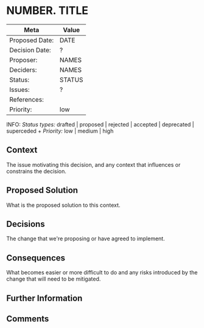# NUMBER. TITLE

| Meta           | Value                                     |
| -------------- | ----------------------------------------- |
| Proposed Date: | DATE                                      |
| Decision Date: | ?                                         |
| Proposer:      | NAMES                                     |
| Deciders:      | NAMES                                     |
| Status:        | STATUS                                    |
| Issues:        | ?                                         |
| References:    |                                           |
| Priority:      | low                                       |

INFO: *Status types:* drafted | proposed | rejected | accepted | deprecated | superceded +
      *Priority:* low | medium | high

## Context

The issue motivating this decision, and any context that influences or constrains the decision.

## Proposed Solution

What is the proposed solution to this context.

## Decisions

The change that we're proposing or have agreed to implement.

## Consequences

What becomes easier or more difficult to do and any risks introduced by the change that will
need to be mitigated.

## Further Information

## Comments

